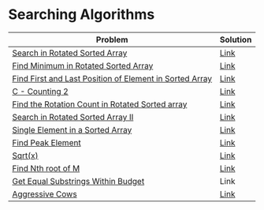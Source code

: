    <h1>Searching Algorithms</h1>
    <table>
        <thead>
            <tr>
                <th>Problem</th>
                <th>Solution</th>
            </tr>
        </thead>
        <tbody>
            <tr>
                <td><a href="https://leetcode.com/problems/search-in-rotated-sorted-array/">Search in Rotated Sorted Array</a></td>
                <td><a href="https://github.com/sanjay-1458/Problem-Solving/blob/main/Searching/Searching%201/Search%20in%20Rotated%20Sorted%20Array.cpp">Link</a></td>
            </tr>
            <tr>
                <td><a href="https://leetcode.com/problems/find-minimum-in-rotated-sorted-array/">Find Minimum in Rotated Sorted Array</a></td>
                <td><a href="https://github.com/sanjay-1458/Problem-Solving/blob/main/Searching/Searching%201/Find%20Minimum%20in%20Rotated%20Sorted%20Array.cpp">Link</a></td>
            </tr>
            <tr>
                <td><a href="https://leetcode.com/problems/find-first-and-last-position-of-element-in-sorted-array/">Find First and Last Position of Element in Sorted Array</a></td>
                <td><a href="https://github.com/sanjay-1458/Problem-Solving/blob/main/Searching/Searching%201/Find%20First%20and%20Last%20Position%20of%20Element%20in%20Sorted%20Array.cpp">Link</a></td>
            </tr>
            <tr>
                <td><a href="https://atcoder.jp/contests/abc231/tasks/abc231_c">C - Counting 2</a></td>
                <td><a href="https://github.com/sanjay-1458/Problem-Solving/blob/main/Searching/Searching%201/C%20-%20Counting%202.cpp">Link</a></td>
            </tr>
            <tr>
                <td><a href="https://www.geeksforgeeks.org/find-rotation-count-rotated-sorted-array/">Find the Rotation Count in Rotated Sorted array</a></td>
                <td><a href="https://github.com/sanjay-1458/Problem-Solving/blob/main/Searching/Searching%201/Find%20the%20Rotation%20Count%20in%20Rotated%20Sorted%20array.cpp">Link</a></td>
            </tr>
            <tr>
                <td><a href="https://leetcode.com/problems/search-in-rotated-sorted-array-ii/">Search in Rotated Sorted Array II</a></td>
                <td><a href="https://github.com/sanjay-1458/Problem-Solving/blob/main/Searching/Searching%201/Search%20in%20Rotated%20Sorted%20Array%20II.cpp">Link</a> </td>
            </tr>
           <tr>
              <td><a href="https://leetcode.com/problems/single-element-in-a-sorted-array/description/">Single Element in a Sorted Array</a></td>
              <td><a href="https://github.com/sanjay-1458/Problem-Solving/blob/main/Searching/Searching%202/Single%20Element%20in%20a%20Sorted%20Array.cpp">Link</a></td>
           </tr>
           <tr>
              <td><a href="https://leetcode.com/problems/find-peak-element/">Find Peak Element</a></td>
              <td><a href="https://github.com/sanjay-1458/Problem-Solving/blob/main/Searching/Searching%202/Find%20Peak%20Element.cpp">Link</a></td>
           </tr>
           <tr>
              <td><a href="https://leetcode.com/problems/sqrtx/">Sqrt(x)</a></td>
              <td><a href="https://github.com/sanjay-1458/Problem-Solving/blob/main/Searching/Searching%202/Sqrt(x).cpp">Link</a></td>
           </tr>
           <tr>
              <td><a href="https://www.geeksforgeeks.org/problems/find-nth-root-of-m5843/1">Find Nth root of M</a></td>
              <td><a href="https://github.com/sanjay-1458/Problem-Solving/blob/main/Searching/Searching%202/Find%20Nth%20root%20of%20M.cpp">Link</a></td>
           </tr>
           <tr>
              <td><a href="https://leetcode.com/problems/get-equal-substrings-within-budget/description/">Get Equal Substrings Within Budget</a></td>
              <td><a href="https://github.com/sanjay-1458/Problem-Solving/blob/main/Searching/Searching%202/Get%20Equal%20Substrings%20Within%20Budget.cpp"></a>Link</td>
           </tr>
           <tr>
              <td><a href="https://www.geeksforgeeks.org/problems/aggressive-cows/1">Aggressive Cows</a></td>
              <td><a href="https://github.com/sanjay-1458/Problem-Solving/blob/main/Searching/Searching%202/Aggressive%20Cows.cpp">Link</a></td>
           </tr>
        </tbody>
    </table>
